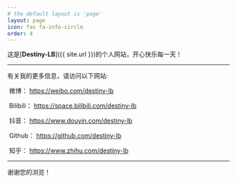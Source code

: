 ```yaml
---
# the default layout is 'page'
layout: page 
icon: fas fa-info-circle
order: 4
---
```


这是[**Destiny-LB**]({{ site.url }})的个人网站，开心快乐每一天！

------

有关我的更多信息，请访问以下网站:

​		<i class="fab fa-bilibili"></i> 微博： <a href="https://weibo.com/n/Destiny-LB" target="_blank" rel="noopener">https://weibo.com/destiny-lb

​		<i class="fab fa-bilibili"></i> Bilibili： <a href="https://b23.tv/8tJjr10" target="_blank" rel="noopener">https://space.bilibili.com/destiny-lb

​		<i class="fab fa-tiktok"></i> 抖音： <a href="https://v.douyin.com/ABStMdk" target="_blank" rel="noopener">https://www.douyin.com/destiny-lb

​		<i class="fab fa-github"></i> Github： <a href="https://github.com/Destiny-LB" target="_blank" rel="noopener">https://github.com/destiny-lb

​		<i class="fab fa-zhihu"></i> 知乎： <a href="https://www.zhihu.com/people/destiny-90-47" target="_blank" rel="noopener">https://www.zhihu.com/destiny-lb

------

谢谢您的浏览！
